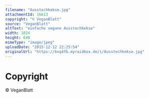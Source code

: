 ```yaml
---
filename: "Ausstechkekse.jpg"
attachmentId: 16613
copyright: "© VeganBlatt"
source: "VeganBlatt"
altText: "einfache vegane Ausstechkekse"
width: 1024
height: 640
mimeType: "image/jpeg"
uploadDate: "2015-12-12 22:25:54"
originalUrl: "https://bxq4fb.myraidbox.de/i/Ausstechkekse.jpg"
---
```


# Copyright

© VeganBlatt
